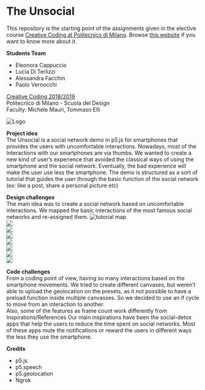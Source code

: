 # The Unsocial
This repository is the starting point of the assignments given in the elective course [Creative Coding at Politecnico di Milano](https://www11.ceda.polimi.it/schedaincarico/schedaincarico/controller/scheda_pubblica/SchedaPublic.do?&evn_default=evento&c_classe=696598&__pj0=0&__pj1=3ed8420c42c849845b5caa3de626e8fc).
Browse [this website](https://drawwithcode.github.io/) if you want to know more about it.



**Students Team**

* Eleonora Cappuccio  
* Lucia Di Terlizzi  
* Alessandra Facchin  
* Paolo Vernocchi  


[Creative Coding 2018/2019](https://drawwithcode.github.io/2018/)  
Politecnico di Milano - Scuola del Design  
Faculty: Michele Mauri, Tommaso Elli

![Logo](https://github.com/drawwithcode/2018-group-work-group-05/blob/master/addons/FINALpresentazione_coding.013.jpeg)

**Project idea**  
The Unsocial is a social network demo in p5.js for smartphones that provides the users with uncomfortable interactions.
Nowadays, most of the Interactions with our smartphones are via thumbs. We wanted to create a new kind of user’s experience that avoided the classical ways of using the smartphone and the social network. Eventually, the bad experience will make the user use less the smartphone.
The demo is structured as a sort of tutorial that guides the user through the basic function of the social network (ex: like a post, share a personal picture etc)

**Design challenges**  
The main idea was to create a social network based on uncomfortable interactions. We mapped the basic interactions of the most famous social networks and re-assigned them.
![tutorial map](https://github.com/drawwithcode/2018-group-work-group-05/blob/master/addons/shema.png)  
![](https://github.com/drawwithcode/2018-group-work-group-05/blob/master/addons/FINALpresentazione_coding.006.jpeg)  
![](https://github.com/drawwithcode/2018-group-work-group-05/blob/master/addons/FINALpresentazione_coding.007.jpeg)   
![](https://github.com/drawwithcode/2018-group-work-group-05/blob/master/addons/FINALpresentazione_coding.008.jpeg)  
![](https://github.com/drawwithcode/2018-group-work-group-05/blob/master/addons/FINALpresentazione_coding.009.jpeg)  
![](https://github.com/drawwithcode/2018-group-work-group-05/blob/master/addons/FINALpresentazione_coding.010.jpeg)  
![](https://github.com/drawwithcode/2018-group-work-group-05/blob/master/addons/FINALpresentazione_coding.011.jpeg)  
![](https://github.com/drawwithcode/2018-group-work-group-05/blob/master/addons/FINALpresentazione_coding.012.jpeg)  



**Code challenges**  
From a coding point of view, having so many interactions based on the smartphone movements.
We tried to create different canvases, but weren’t able to upload the geolocation on the presets, as it not possible to have a preload function inside multiple canvasses. So we decided to use an if cycle to move from an interaction to another.  
Also, some of the features as frame count work differently from
Inspirations/References
Our main inspirations have been the social-detox apps that help the users to reduce the time spent on social networks. Most of these apps mute the notifications or reward the users in different ways the less they use the smartphone.

**Credits**

* p5.js
* p5.speech  
* p5.geolocation  
* Ngrok  
